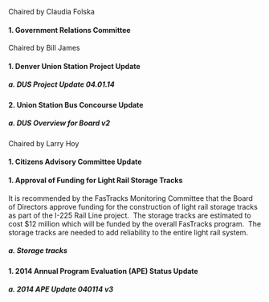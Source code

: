 Chaired by Claudia Folska

#### 1. Government Relations Committee

Chaired by Bill James

#### 1. Denver Union Station Project Update

##### a. DUS Project Update 04.01.14

#### 2. Union Station Bus Concourse Update

##### a. DUS Overview for Board v2

Chaired by Larry Hoy

#### 1. Citizens Advisory Committee Update

#### 1. Approval of Funding for Light Rail Storage Tracks

It is recommended by the FasTracks Monitoring Committee that the Board of Directors approve funding for the construction of light rail storage tracks as part of the I-225 Rail Line project.  The storage tracks are estimated to cost $12 million which will be funded by the overall FasTracks program.  The storage tracks are needed to add reliability to the entire light rail system.

##### a. Storage tracks

#### 1. 2014 Annual Program Evaluation (APE) Status Update

##### a. 2014 APE Update 040114 v3